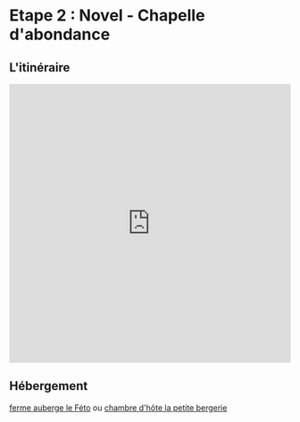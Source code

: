 # Etape 2 : Novel - Chapelle d'abondance

## L'itinéraire

<!---
<iframe src="https://gpx.studio/?state=%7B%22urls%22:%5B%22file%3A%2F%2F%2F%2FUsers%2Flesaintj%2FDownloads%2FGTA-etape2bis-Novel-ChappelleAbondance.gpx%22%5D%7D&embed&distance" width="100%" height="500" frameborder="0" allowfullscreen><p><a href="https://gpx.studio/?state=%7B%22urls%22:%5B%22file%3A%2F%2F%2F%2FUsers%2Flesaintj%2FDownloads%2FGTA-etape2bis-Novel-ChappelleAbondance.gpx%22%5D%7D"></a></p></iframe>
-->

<!---
<iframe src="https://gpx.studio/?state=%7B%22ids%22:%5B%221E00CX7n82pzEIq1fJ77jI3iHRA_Duw4k%22%5D%7D&embed" width="100%" height="500" frameborder="0" allowfullscreen><p><a href="https://gpx.studio/?state=%7B%22ids%22:%5B%221E00CX7n82pzEIq1fJ77jI3iHRA_Duw4k%22%5D%7D"></a></p></iframe>
-->

<iframe src="https://gpx.studio/?state=%7B%22ids%22:%5B%221v3fGtQRu3C0POMOdPSmFykTQufoAInV5%22%5D%7D&embed&distance" width="100%" height="500" frameborder="0" allowfullscreen><p><a href="https://gpx.studio/?state=%7B%22ids%22:%5B%221v3fGtQRu3C0POMOdPSmFykTQufoAInV5%22%5D%7D"></a></p></iframe>


<!---
<iframe src="https://gpx.studio/?state=%7B%22ids%22:%5B%221v3fGtQRu3C0POMOdPSmFykTQufoAInV5%22%5D%7D&embed&distance" width="100%" height="500" frameborder="0" allowfullscreen><p><a href="https://gpx.studio/?state=%7B%22ids%22:%5B%221v3fGtQRu3C0POMOdPSmFykTQufoAInV5%22%5D%7D"></a></p></iframe>
-->

## Hébergement
[ferme auberge le Féto](https://www.lefeto.com/fr/)
ou [chambre d'hôte la petite bergerie](https://www.lapetitebergerie.org/)

